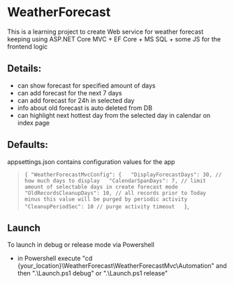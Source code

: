 # WeatherForecast
This is a learning project to create Web service for weather forecast keeping using ASP.NET Core MVC + EF Core + MS SQL + some JS for the frontend logic

## Details:
- can show forecast for specified amount of days
- can add forecast for the next 7 days
- can add forecast for 24h in selected day
- info about old forecast is auto deleted from DB
- can highlight next hottest day from the selected day in calendar on index page

## Defaults:
appsettings.json contains configuration values for the app

>`{
  "WeatherForecastMvcConfig": {  
    "DisplayForecastDays": 30, // how much days to display  
    "CalendarSpanDays": 7, // limit amount of selectable days in create forecast mode  
    "OldRecordsCleanupDays": 10, // all records prior to Today   minus this value will be purged by periodic activity  
    "CleanupPeriodSec": 10 // purge activity timeout  
  }`,

## Launch
To launch in debug or release mode via Powershell
- in Powershell execute "cd {your_location}\WeatherForecast\WeatherForecastMvc\Automation\" and then ".\Launch.ps1 debug" or ".\Launch.ps1 release"
